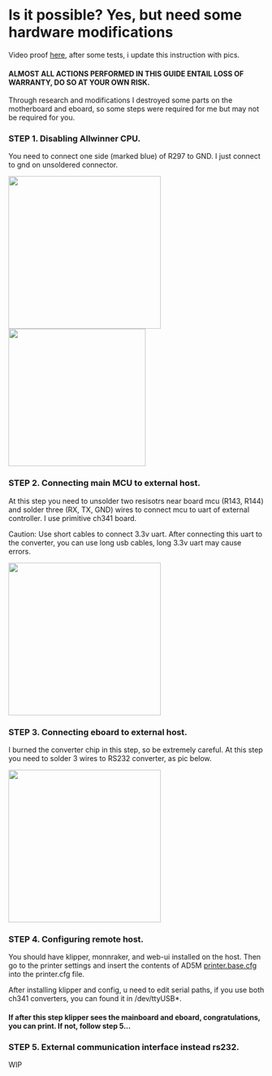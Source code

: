 # Is it possible? Yes, but need some hardware modifications

Video proof [here](../photo/external-cpu-concept-proof.gif), after some tests, i update this instruction with pics. 

#### ALMOST ALL ACTIONS PERFORMED IN THIS GUIDE ENTAIL LOSS OF WARRANTY, DO SO AT YOUR OWN RISK.

Through research and modifications I destroyed some parts on the motherboard and eboard, so some steps were required for me but may not be required for you. 

### STEP 1. Disabling Allwinner CPU.
You need to connect one side (marked blue) of R297 to GND. I just connect to gnd on unsoldered connector.

<img src="https://github.com/g992/flashforge-ad5m-5mpro-research/assets/48438685/0fbe2005-98d2-40fd-9680-3af80fbdd664" width="300" />
<img src="https://github.com/g992/flashforge-ad5m-5mpro-research/assets/48438685/d15508b5-2179-4b3f-8807-48be5b0bd5b8" width="270" />
 
### STEP 2. Connecting main MCU to external host.
At   this step you need to unsolder two resisotrs near board mcu (R143, R144) and solder three (RX, TX, GND) wires to connect mcu to uart of external controller. I use primitive ch341 board.

Caution: Use short cables to connect 3.3v uart. After connecting this uart to the converter, you can use long usb cables, long 3.3v uart may cause errors. 

<img src="https://github.com/g992/flashforge-ad5m-5mpro-research/assets/48438685/92b08289-c805-4476-99b6-87bde8c9dea8" width="300" /> 


### STEP 3. Connecting eboard to external host. 
I burned the converter chip in this step, so be extremely careful.
At this step you need to solder 3 wires to RS232 converter, as pic below.

<img src="https://github.com/g992/flashforge-ad5m-5mpro-research/assets/48438685/7dcf6d05-81b7-4784-9888-47104661d85e" width="300" /> 


### STEP 4. Configuring remote host.
You should have klipper, monnraker, and web-ui installed on the host. Then go to the printer settings and insert the contents of AD5M [printer.base.cfg](../software/printer.base.cfg) into the printer.cfg file. 

After installing klipper and config, u need to edit serial paths, if you use both ch341 converters, you can found it in /dev/ttyUSB*.

#### If after this step klipper sees the mainboard and eboard, congratulations, you can print. If not, follow step 5...

### STEP 5. External communication interface instead rs232.
WIP
